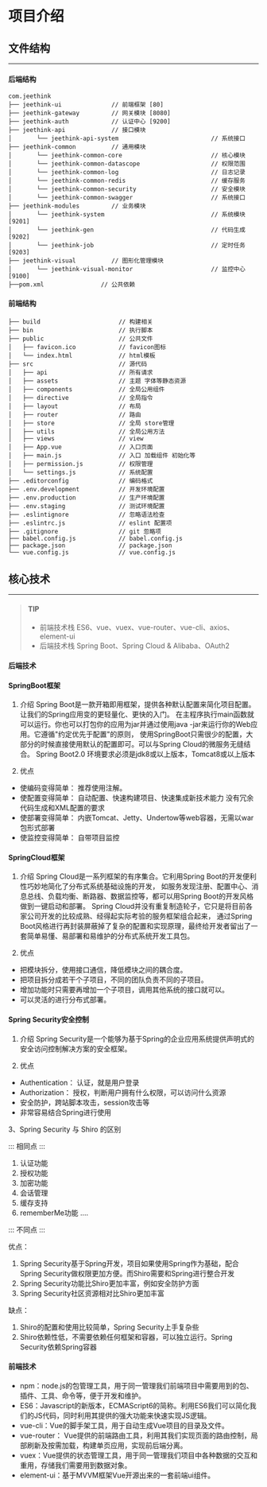 # 项目介绍

## 文件结构

------

#### 后端结构

```
com.jeethink     
├── jeethink-ui              // 前端框架 [80]
├── jeethink-gateway         // 网关模块 [8080]
├── jeethink-auth            // 认证中心 [9200]
├── jeethink-api             // 接口模块
│       └── jeethink-api-system                          // 系统接口
├── jeethink-common          // 通用模块
│       └── jeethink-common-core                         // 核心模块
│       └── jeethink-common-datascope                    // 权限范围
│       └── jeethink-common-log                          // 日志记录
│       └── jeethink-common-redis                        // 缓存服务
│       └── jeethink-common-security                     // 安全模块
│       └── jeethink-common-swagger                      // 系统接口
├── jeethink-modules         // 业务模块
│       └── jeethink-system                              // 系统模块 [9201]
│       └── jeethink-gen                                 // 代码生成 [9202]
│       └── jeethink-job                                 // 定时任务 [9203]
├── jeethink-visual          // 图形化管理模块
│       └── jeethink-visual-monitor                      // 监控中心 [9100]
├──pom.xml                // 公共依赖
```

#### 前端结构

```
├── build                      // 构建相关  
├── bin                        // 执行脚本
├── public                     // 公共文件
│   ├── favicon.ico            // favicon图标
│   └── index.html             // html模板
├── src                        // 源代码
│   ├── api                    // 所有请求
│   ├── assets                 // 主题 字体等静态资源
│   ├── components             // 全局公用组件
│   ├── directive              // 全局指令
│   ├── layout                 // 布局
│   ├── router                 // 路由
│   ├── store                  // 全局 store管理
│   ├── utils                  // 全局公用方法
│   ├── views                  // view
│   ├── App.vue                // 入口页面
│   ├── main.js                // 入口 加载组件 初始化等
│   ├── permission.js          // 权限管理
│   └── settings.js            // 系统配置
├── .editorconfig              // 编码格式
├── .env.development           // 开发环境配置
├── .env.production            // 生产环境配置
├── .env.staging               // 测试环境配置
├── .eslintignore              // 忽略语法检查
├── .eslintrc.js               // eslint 配置项
├── .gitignore                 // git 忽略项
├── babel.config.js            // babel.config.js
├── package.json               // package.json
└── vue.config.js              // vue.config.js
```

## 核心技术

------

> #### TIP
>
> - 前端技术栈 ES6、vue、vuex、vue-router、vue-cli、axios、element-ui
> - 后端技术栈 Spring Boot、Spring Cloud & Alibaba、OAuth2

#### 后端技术

#### SpringBoot框架

1. 介绍
Spring Boot是一款开箱即用框架，提供各种默认配置来简化项目配置。让我们的Spring应用变的更轻量化、更快的入门。 在主程序执行main函数就可以运行。你也可以打包你的应用为jar并通过使用java -jar来运行你的Web应用。它遵循"约定优先于配置"的原则， 使用SpringBoot只需很少的配置，大部分的时候直接使用默认的配置即可。可以与Spring Cloud的微服务无缝结合。
Spring Boot2.0 环境要求必须是jdk8或以上版本，Tomcat8或以上版本

2. 优点

- 使编码变得简单： 推荐使用注解。
- 使配置变得简单： 自动配置、快速构建项目、快速集成新技术能力 没有冗余代码生成和XML配置的要求
- 使部署变得简单： 内嵌Tomcat、Jetty、Undertow等web容器，无需以war包形式部署
- 使监控变得简单： 自带项目监控

#### SpringCloud框架
1. 介绍
Spring Cloud是一系列框架的有序集合。它利用Spring Boot的开发便利性巧妙地简化了分布式系统基础设施的开发， 如服务发现注册、配置中心、消息总线、负载均衡、断路器、数据监控等，都可以用Spring Boot的开发风格做到一键启动和部署。 Spring Cloud并没有重复制造轮子，它只是将目前各家公司开发的比较成熟、经得起实际考验的服务框架组合起来， 通过Spring Boot风格进行再封装屏蔽掉了复杂的配置和实现原理，最终给开发者留出了一套简单易懂、易部署和易维护的分布式系统开发工具包。

2. 优点
- 把模块拆分，使用接口通信，降低模块之间的耦合度。
- 把项目拆分成若干个子项目，不同的团队负责不同的子项目。
- 增加功能时只需要再增加一个子项目，调用其他系统的接口就可以。
- 可以灵活的进行分布式部署。

#### Spring Security安全控制

1. 介绍
Spring Security是一个能够为基于Spring的企业应用系统提供声明式的安全访问控制解决方案的安全框架。

2. 优点
- Authentication： 认证，就是用户登录
- Authorization： 授权，判断用户拥有什么权限，可以访问什么资源
- 安全防护，跨站脚本攻击，session攻击等
- 非常容易结合Spring进行使用

3、Spring Security 与 Shiro 的区别

::: 相同点 :::

1. 认证功能
2. 授权功能
3. 加密功能
4. 会话管理
5. 缓存支持
6. rememberMe功能
....

::: 不同点 :::

优点：

1. Spring Security基于Spring开发，项目如果使用Spring作为基础，配合Spring Security做权限更加方便。而Shiro需要和Spring进行整合开发
2. Spring Security功能比Shiro更加丰富，例如安全防护方面
3. Spring Security社区资源相对比Shiro更加丰富

缺点：

1. Shiro的配置和使用比较简单，Spring Security上手复杂些
2. Shiro依赖性低，不需要依赖任何框架和容器，可以独立运行。Spring Security依赖Spring容器

#### 前端技术

- npm：node.js的包管理工具，用于同一管理我们前端项目中需要用到的包、插件、工具、命令等，便于开发和维护。
- ES6：Javascript的新版本，ECMAScript6的简称。利用ES6我们可以简化我们的JS代码，同时利用其提供的强大功能来快速实现JS逻辑。
- vue-cli：Vue的脚手架工具，用于自动生成Vue项目的目录及文件。
- vue-router： Vue提供的前端路由工具，利用其我们实现页面的路由控制，局部刷新及按需加载，构建单页应用，实现前后端分离。
- vuex：Vue提供的状态管理工具，用于同一管理我们项目中各种数据的交互和重用，存储我们需要用到数据对象。
- element-ui：基于MVVM框架Vue开源出来的一套前端ui组件。

